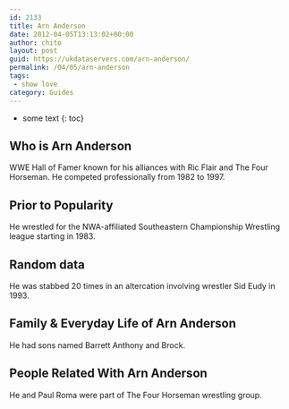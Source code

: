 ```yaml
---
id: 2133
title: Arn Anderson
date: 2012-04-05T13:13:02+00:00
author: chito
layout: post
guid: https://ukdataservers.com/arn-anderson/
permalink: /04/05/arn-anderson
tags:
 - show love
category: Guides
---
```


* some text
{: toc}


## Who is  Arn Anderson
                  
                  
                  
WWE Hall of Famer known for his alliances with Ric Flair and The Four Horseman. He competed professionally from 1982 to 1997.
                  
                
                
                
## Prior to Popularity 
                  
                  
                  
He wrestled for the NWA-affiliated Southeastern Championship Wrestling league starting in 1983.
                  
                
                
                
## Random data 
                  
                  
                  
He was stabbed 20 times in an altercation involving wrestler Sid Eudy in 1993.
                  
                
                
                
## Family & Everyday Life of Arn Anderson
                  
                  
                  
He had sons named Barrett Anthony and Brock.
                  
                
                
                
## People Related With  Arn Anderson
                  
                  
                  
He and Paul Roma were part of The Four Horseman wrestling group.
                  
                
              
            
          
          
          
    
    
  

